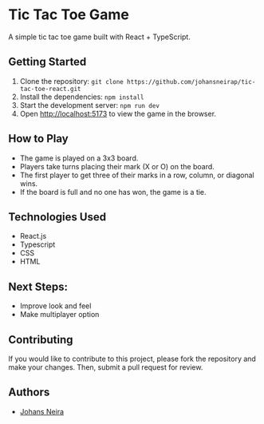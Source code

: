 # Tic Tac Toe Game

A simple tic tac toe game built with React + TypeScript.

## Getting Started

1. Clone the repository: `git clone https://github.com/johansneirap/tic-tac-toe-react.git`
2. Install the dependencies: `npm install`
3. Start the development server: `npm run dev`
4. Open [http://localhost:5173](http://localhost:5173) to view the game in the browser.

## How to Play

- The game is played on a 3x3 board.
- Players take turns placing their mark (X or O) on the board.
- The first player to get three of their marks in a row, column, or diagonal wins.
- If the board is full and no one has won, the game is a tie.

## Technologies Used

- React.js
- Typescript
- CSS
- HTML

## Next Steps:
- Improve look and feel
- Make multiplayer option

## Contributing

If you would like to contribute to this project, please fork the repository and make your changes. Then, submit a pull request for review.

## Authors

- [Johans Neira](https://github.com/johansneirap)
